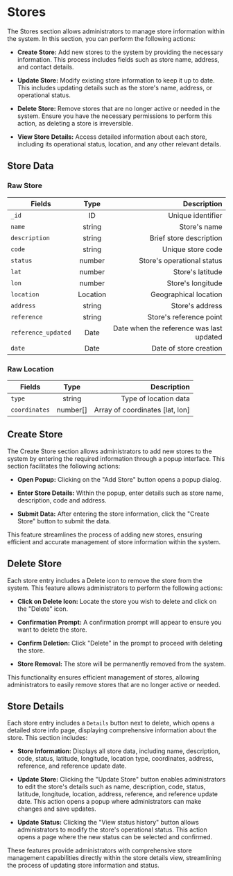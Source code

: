 # Stores

The Stores section allows administrators to manage store information within the system. In this section, you can perform the following actions:

- **Create Store:** Add new stores to the system by providing the necessary information. This process includes fields such as store name, address, and contact details.

- **Update Store:** Modify existing store information to keep it up to date. This includes updating details such as the store's name, address, or operational status.

- **Delete Store:** Remove stores that are no longer active or needed in the system. Ensure you have the necessary permissions to perform this action, as deleting a store is irreversible.

- **View Store Details:** Access detailed information about each store, including its operational status, location, and any other relevant details.

## Store Data

### Raw Store

| Fields              |   Type   |                              Description |
| ------------------- | :------: | ---------------------------------------: |
| `_id`               |    ID    |                        Unique identifier |
| `name`              |  string  |                             Store's name |
| `description`       |  string  |                  Brief store description |
| `code`              |  string  |                        Unique store code |
| `status`            |  number  |               Store's operational status |
| `lat`               |  number  |                         Store's latitude |
| `lon`               |  number  |                        Store's longitude |
| `location`          | Location |                    Geographical location |
| `address`           |  string  |                          Store's address |
| `reference`         |  string  |                  Store's reference point |
| `reference_updated` |   Date   | Date when the reference was last updated |
| `date`              |   Date   |                   Date of store creation |

### Raw Location

| Fields        |   Type   |                     Description |
| ------------- | :------: | ------------------------------: |
| `type`        |  string  |           Type of location data |
| `coordinates` | number[] | Array of coordinates [lat, lon] |

## Create Store

The Create Store section allows administrators to add new stores to the system by entering the required information through a popup interface. This section facilitates the following actions:

- **Open Popup:** Clicking on the "Add Store" button opens a popup dialog.

- **Enter Store Details:** Within the popup, enter details such as store name, description, code and address.

- **Submit Data:** After entering the store information, click the "Create Store" button to submit the data.

This feature streamlines the process of adding new stores, ensuring efficient and accurate management of store information within the system.

## Delete Store

Each store entry includes a Delete icon to remove the store from the system. This feature allows administrators to perform the following actions:

- **Click on Delete Icon:** Locate the store you wish to delete and click on the "Delete" icon.

- **Confirmation Prompt:** A confirmation prompt will appear to ensure you want to delete the store.

- **Confirm Deletion:** Click "Delete" in the prompt to proceed with deleting the store.

- **Store Removal:** The store will be permanently removed from the system.

This functionality ensures efficient management of stores, allowing administrators to easily remove stores that are no longer active or needed.

## Store Details

Each store entry includes a `Details` button next to delete, which opens a detailed store info page, displaying comprehensive information about the store. This section includes:

- **Store Information:** Displays all store data, including name, description, code, status, latitude, longitude, location type, coordinates, address, reference, and reference update date.

- **Update Store:** Clicking the "Update Store" button enables administrators to edit the store's details such as name, description, code, status, latitude, longitude, location, address, reference, and reference update date. This action opens a popup where administrators can make changes and save updates.

- **Update Status:** Clicking the "View status history" button allows administrators to modify the store's operational status. This action opens a page where the new status can be selected and confirmed.

These features provide administrators with comprehensive store management capabilities directly within the store details view, streamlining the process of updating store information and status.

